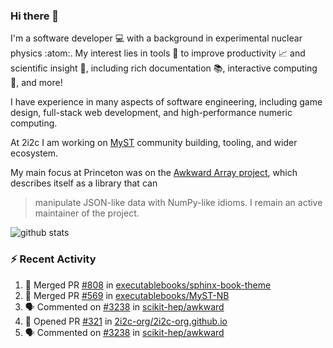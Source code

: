 ### Hi there 👋 

I'm a software developer 💻 with a background in experimental nuclear physics :atom:. My interest lies in tools :wrench: to improve productivity :chart_with_upwards_trend: and scientific insight :telescope:, including rich documentation 📚, interactive computing 🧮, and more! 

I have experience in many aspects of software engineering, including game design, full-stack web development, and high-performance numeric computing. 

At 2i2c I am working on [MyST](https://github.com/jupyter-book/mystmd) community building, tooling, and wider ecosystem. 

My main focus at Princeton was on the [Awkward Array project](awkward-array.org/), which describes itself as a library that can 
> manipulate JSON-like data with NumPy-like idioms. I remain an active maintainer of the project. 

![github stats](https://github-readme-stats.vercel.app/api?username=agoose77&show_icons=true&hide_rank=true&hide_title=true&bg_color=30,e76445,904e95&text_color=efe3ec&icon_color=efe3ec)
<!--
**agoose77/agoose77** is a ✨ _special_ ✨ repository because its `README.md` (this file) appears on your GitHub profile.

Here are some ideas to get you started:

- 🔭 I’m currently working on ...
- 🌱 I’m currently learning ...
- 👯 I’m looking to collaborate on ...
- 🤔 I’m looking for help with ...
- 💬 Ask me about ...
- 📫 How to reach me: ...
- 😄 Pronouns: ...
- ⚡ Fun fact: ...
-->

### :zap: Recent Activity

<!--START_SECTION:activity-->
1. 🎉 Merged PR [#808](https://github.com/executablebooks/sphinx-book-theme/pull/808) in [executablebooks/sphinx-book-theme](https://github.com/executablebooks/sphinx-book-theme)
2. 🎉 Merged PR [#569](https://github.com/executablebooks/MyST-NB/pull/569) in [executablebooks/MyST-NB](https://github.com/executablebooks/MyST-NB)
3. 🗣 Commented on [#3238](https://github.com/scikit-hep/awkward/pull/3238#issuecomment-2397402252) in [scikit-hep/awkward](https://github.com/scikit-hep/awkward)
4. 💪 Opened PR [#321](https://github.com/2i2c-org/2i2c-org.github.io/pull/321) in [2i2c-org/2i2c-org.github.io](https://github.com/2i2c-org/2i2c-org.github.io)
5. 🗣 Commented on [#3238](https://github.com/scikit-hep/awkward/pull/3238#issuecomment-2397292622) in [scikit-hep/awkward](https://github.com/scikit-hep/awkward)
<!--END_SECTION:activity-->
